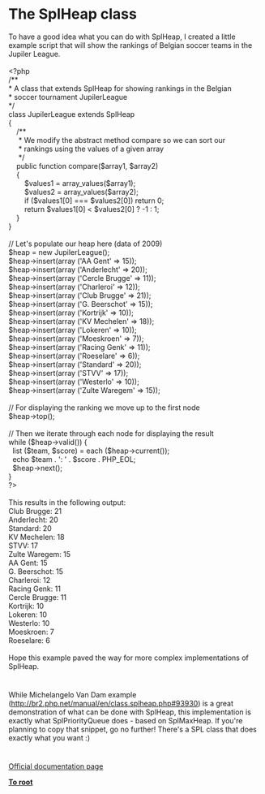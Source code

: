 # The SplHeap class




<div class="phpcode"><span class="html">
To have a good idea what you can do with SplHeap, I created a little example script that will show the rankings of Belgian soccer teams in the Jupiler League.<br><br><span class="default">&lt;?php<br></span><span class="comment">/**<br> * A class that extends SplHeap for showing rankings in the Belgian<br> * soccer tournament JupilerLeague<br> */<br></span><span class="keyword">class </span><span class="default">JupilerLeague </span><span class="keyword">extends </span><span class="default">SplHeap <br></span><span class="keyword">{<br>&#xA0; &#xA0; </span><span class="comment">/**<br>&#xA0; &#xA0;&#xA0; * We modify the abstract method compare so we can sort our<br>&#xA0; &#xA0;&#xA0; * rankings using the values of a given array<br>&#xA0; &#xA0;&#xA0; */<br>&#xA0; &#xA0; </span><span class="keyword">public function </span><span class="default">compare</span><span class="keyword">(</span><span class="default">$array1</span><span class="keyword">, </span><span class="default">$array2</span><span class="keyword">)<br>&#xA0; &#xA0; {<br>&#xA0; &#xA0; &#xA0; &#xA0; </span><span class="default">$values1 </span><span class="keyword">= </span><span class="default">array_values</span><span class="keyword">(</span><span class="default">$array1</span><span class="keyword">);<br>&#xA0; &#xA0; &#xA0; &#xA0; </span><span class="default">$values2 </span><span class="keyword">= </span><span class="default">array_values</span><span class="keyword">(</span><span class="default">$array2</span><span class="keyword">);<br>&#xA0; &#xA0; &#xA0; &#xA0; if (</span><span class="default">$values1</span><span class="keyword">[</span><span class="default">0</span><span class="keyword">] === </span><span class="default">$values2</span><span class="keyword">[</span><span class="default">0</span><span class="keyword">]) return </span><span class="default">0</span><span class="keyword">;<br>&#xA0; &#xA0; &#xA0; &#xA0; return </span><span class="default">$values1</span><span class="keyword">[</span><span class="default">0</span><span class="keyword">] &lt; </span><span class="default">$values2</span><span class="keyword">[</span><span class="default">0</span><span class="keyword">] ? -</span><span class="default">1 </span><span class="keyword">: </span><span class="default">1</span><span class="keyword">;<br>&#xA0; &#xA0; }<br>}<br><br></span><span class="comment">// Let&apos;s populate our heap here (data of 2009)<br></span><span class="default">$heap </span><span class="keyword">= new </span><span class="default">JupilerLeague</span><span class="keyword">();<br></span><span class="default">$heap</span><span class="keyword">-&gt;</span><span class="default">insert</span><span class="keyword">(array (</span><span class="string">&apos;AA Gent&apos; </span><span class="keyword">=&gt; </span><span class="default">15</span><span class="keyword">));<br></span><span class="default">$heap</span><span class="keyword">-&gt;</span><span class="default">insert</span><span class="keyword">(array (</span><span class="string">&apos;Anderlecht&apos; </span><span class="keyword">=&gt; </span><span class="default">20</span><span class="keyword">));<br></span><span class="default">$heap</span><span class="keyword">-&gt;</span><span class="default">insert</span><span class="keyword">(array (</span><span class="string">&apos;Cercle Brugge&apos; </span><span class="keyword">=&gt; </span><span class="default">11</span><span class="keyword">));<br></span><span class="default">$heap</span><span class="keyword">-&gt;</span><span class="default">insert</span><span class="keyword">(array (</span><span class="string">&apos;Charleroi&apos; </span><span class="keyword">=&gt; </span><span class="default">12</span><span class="keyword">));<br></span><span class="default">$heap</span><span class="keyword">-&gt;</span><span class="default">insert</span><span class="keyword">(array (</span><span class="string">&apos;Club Brugge&apos; </span><span class="keyword">=&gt; </span><span class="default">21</span><span class="keyword">));<br></span><span class="default">$heap</span><span class="keyword">-&gt;</span><span class="default">insert</span><span class="keyword">(array (</span><span class="string">&apos;G. Beerschot&apos; </span><span class="keyword">=&gt; </span><span class="default">15</span><span class="keyword">));<br></span><span class="default">$heap</span><span class="keyword">-&gt;</span><span class="default">insert</span><span class="keyword">(array (</span><span class="string">&apos;Kortrijk&apos; </span><span class="keyword">=&gt; </span><span class="default">10</span><span class="keyword">));<br></span><span class="default">$heap</span><span class="keyword">-&gt;</span><span class="default">insert</span><span class="keyword">(array (</span><span class="string">&apos;KV Mechelen&apos; </span><span class="keyword">=&gt; </span><span class="default">18</span><span class="keyword">));<br></span><span class="default">$heap</span><span class="keyword">-&gt;</span><span class="default">insert</span><span class="keyword">(array (</span><span class="string">&apos;Lokeren&apos; </span><span class="keyword">=&gt; </span><span class="default">10</span><span class="keyword">));<br></span><span class="default">$heap</span><span class="keyword">-&gt;</span><span class="default">insert</span><span class="keyword">(array (</span><span class="string">&apos;Moeskroen&apos; </span><span class="keyword">=&gt; </span><span class="default">7</span><span class="keyword">));<br></span><span class="default">$heap</span><span class="keyword">-&gt;</span><span class="default">insert</span><span class="keyword">(array (</span><span class="string">&apos;Racing Genk&apos; </span><span class="keyword">=&gt; </span><span class="default">11</span><span class="keyword">));<br></span><span class="default">$heap</span><span class="keyword">-&gt;</span><span class="default">insert</span><span class="keyword">(array (</span><span class="string">&apos;Roeselare&apos; </span><span class="keyword">=&gt; </span><span class="default">6</span><span class="keyword">));<br></span><span class="default">$heap</span><span class="keyword">-&gt;</span><span class="default">insert</span><span class="keyword">(array (</span><span class="string">&apos;Standard&apos; </span><span class="keyword">=&gt; </span><span class="default">20</span><span class="keyword">));<br></span><span class="default">$heap</span><span class="keyword">-&gt;</span><span class="default">insert</span><span class="keyword">(array (</span><span class="string">&apos;STVV&apos; </span><span class="keyword">=&gt; </span><span class="default">17</span><span class="keyword">));<br></span><span class="default">$heap</span><span class="keyword">-&gt;</span><span class="default">insert</span><span class="keyword">(array (</span><span class="string">&apos;Westerlo&apos; </span><span class="keyword">=&gt; </span><span class="default">10</span><span class="keyword">));<br></span><span class="default">$heap</span><span class="keyword">-&gt;</span><span class="default">insert</span><span class="keyword">(array (</span><span class="string">&apos;Zulte Waregem&apos; </span><span class="keyword">=&gt; </span><span class="default">15</span><span class="keyword">));<br><br></span><span class="comment">// For displaying the ranking we move up to the first node<br></span><span class="default">$heap</span><span class="keyword">-&gt;</span><span class="default">top</span><span class="keyword">();<br><br></span><span class="comment">// Then we iterate through each node for displaying the result<br></span><span class="keyword">while (</span><span class="default">$heap</span><span class="keyword">-&gt;</span><span class="default">valid</span><span class="keyword">()) {<br>&#xA0; list (</span><span class="default">$team</span><span class="keyword">, </span><span class="default">$score</span><span class="keyword">) = </span><span class="default">each </span><span class="keyword">(</span><span class="default">$heap</span><span class="keyword">-&gt;</span><span class="default">current</span><span class="keyword">());<br>&#xA0; echo </span><span class="default">$team </span><span class="keyword">. </span><span class="string">&apos;: &apos; </span><span class="keyword">. </span><span class="default">$score </span><span class="keyword">. </span><span class="default">PHP_EOL</span><span class="keyword">;<br>&#xA0; </span><span class="default">$heap</span><span class="keyword">-&gt;</span><span class="default">next</span><span class="keyword">();<br>}<br></span><span class="default">?&gt;<br></span><br>This results in the following output:<br>Club Brugge: 21<br>Anderlecht: 20<br>Standard: 20<br>KV Mechelen: 18<br>STVV: 17<br>Zulte Waregem: 15<br>AA Gent: 15<br>G. Beerschot: 15<br>Charleroi: 12<br>Racing Genk: 11<br>Cercle Brugge: 11<br>Kortrijk: 10<br>Lokeren: 10<br>Westerlo: 10<br>Moeskroen: 7<br>Roeselare: 6<br><br>Hope this example paved the way for more complex implementations of SplHeap.</span>
</div>
  

#


<div class="phpcode"><span class="html">
While Michelangelo Van Dam example (<a href="http://br2.php.net/manual/en/class.splheap.php#93930" rel="nofollow" target="_blank">http://br2.php.net/manual/en/class.splheap.php#93930</a>) is a great demonstration of what can be done with SplHeap, this implementation is exactly what SplPriorityQueue does - based on SplMaxHeap. If you&apos;re planning to copy that snippet, go no further! There&apos;s a SPL class that does exactly what you want :)</span>
</div>
  

#

[Official documentation page](https://www.php.net/manual/en/class.splheap.php)

**[To root](/README.md)**
